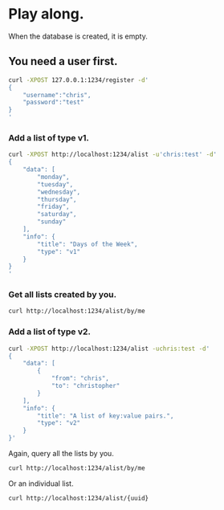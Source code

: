 


# Play along.
When the database is created, it is empty.

## You need a user first.
```sh
curl -XPOST 127.0.0.1:1234/register -d'
{
    "username":"chris",
    "password":"test"
}
'
```

### Add a list of type v1.

```sh
curl -XPOST http://localhost:1234/alist -u'chris:test' -d'
{
    "data": [
        "monday",
        "tuesday",
        "wednesday",
        "thursday",
        "friday",
        "saturday",
        "sunday"
    ],
    "info": {
        "title": "Days of the Week",
        "type": "v1"
    }
}
'
```

### Get all lists created by you.
```sh
curl http://localhost:1234/alist/by/me
```

### Add a list of type v2.

```sh
curl -XPOST http://localhost:1234/alist -uchris:test -d'
{
    "data": [
        {
            "from": "chris",
            "to": "christopher"
        }
    ],
    "info": {
        "title": "A list of key:value pairs.",
        "type": "v2"
    }
}'
```

Again, query all the lists by you.
```sh
curl http://localhost:1234/alist/by/me
```

Or an individual list.
```sh
curl http://localhost:1234/alist/{uuid}
```
